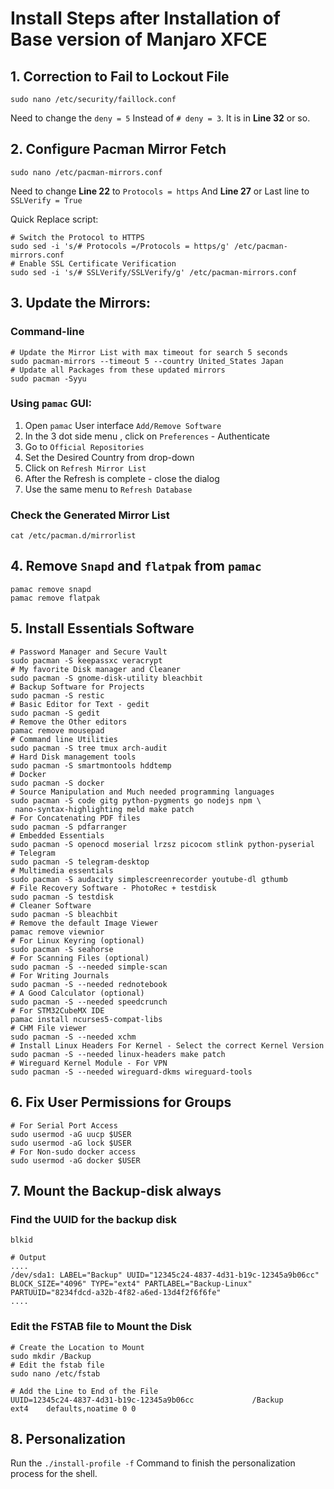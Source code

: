 # Install Steps after Installation of Base version of Manjaro XFCE

## 1. Correction to Fail to Lockout File

```shell
sudo nano /etc/security/faillock.conf
```

Need to change the `deny = 5` 
Instead of `# deny = 3`.
It is in **Line 32** or so.

## 2. Configure Pacman Mirror Fetch

```shell
sudo nano /etc/pacman-mirrors.conf
```

Need to change **Line 22** to `Protocols = https`
And **Line 27** or Last line to `SSLVerify = True`

Quick Replace script:

```shell
# Switch the Protocol to HTTPS
sudo sed -i 's/# Protocols =/Protocols = https/g' /etc/pacman-mirrors.conf
# Enable SSL Certificate Verification
sudo sed -i 's/# SSLVerify/SSLVerify/g' /etc/pacman-mirrors.conf
```

## 3. Update the Mirrors:

### Command-line

```shell
# Update the Mirror List with max timeout for search 5 seconds
sudo pacman-mirrors --timeout 5 --country United_States Japan
# Update all Packages from these updated mirrors
sudo pacman -Syyu
```

### Using `pamac` GUI:

1. Open `pamac` User interface `Add/Remove Software`
2. In the 3 dot side menu , click on `Preferences` - Authenticate
3. Go to `Official Repositories`
4. Set the Desired Country from drop-down
5. Click on `Refresh Mirror List`
6. After the Refresh is complete - close the dialog
7. Use the same menu to `Refresh Database`

### Check the Generated Mirror List

```shell
cat /etc/pacman.d/mirrorlist 
```

## 4. Remove `Snapd` and `flatpak` from `pamac`

```shell
pamac remove snapd
pamac remove flatpak
```

## 5. Install Essentials Software

```shell
# Password Manager and Secure Vault
sudo pacman -S keepassxc veracrypt
# My favorite Disk manager and Cleaner
sudo pacman -S gnome-disk-utility bleachbit
# Backup Software for Projects
sudo pacman -S restic
# Basic Editor for Text - gedit
sudo pacman -S gedit
# Remove the Other editors
pamac remove mousepad
# Command line Utilities
sudo pacman -S tree tmux arch-audit 
# Hard Disk management tools
sudo pacman -S smartmontools hddtemp
# Docker
sudo pacman -S docker
# Source Manipulation and Much needed programming languages
sudo pacman -S code gitg python-pygments go nodejs npm \
 nano-syntax-highlighting meld make patch
# For Concatenating PDF files
sudo pacman -S pdfarranger
# Embedded Essentials
sudo pacman -S openocd moserial lrzsz picocom stlink python-pyserial
# Telegram
sudo pacman -S telegram-desktop
# Multimedia essentials
sudo pacman -S audacity simplescreenrecorder youtube-dl gthumb
# File Recovery Software - PhotoRec + testdisk
sudo pacman -S testdisk
# Cleaner Software
sudo pacman -S bleachbit
# Remove the default Image Viewer
pamac remove viewnior
# For Linux Keyring (optional)
sudo pacman -S seahorse
# For Scanning Files (optional)
sudo pacman -S --needed simple-scan
# For Writing Journals
sudo pacman -S --needed rednotebook
# A Good Calculator (optional)
sudo pacman -S --needed speedcrunch
# For STM32CubeMX IDE
pamac install ncurses5-compat-libs
# CHM File viewer
sudo pacman -S --needed xchm
# Install Linux Headers For Kernel - Select the correct Kernel Version
sudo pacman -S --needed linux-headers make patch
# Wireguard Kernel Module - For VPN
sudo pacman -S --needed wireguard-dkms wireguard-tools
```

## 6. Fix User Permissions for Groups

```shell
# For Serial Port Access
sudo usermod -aG uucp $USER
sudo usermod -aG lock $USER
# For Non-sudo docker access
sudo usermod -aG docker $USER
```

## 7. Mount the Backup-disk always

### Find the UUID for the backup disk

```shell
blkid

# Output
....
/dev/sda1: LABEL="Backup" UUID="12345c24-4837-4d31-b19c-12345a9b06cc" BLOCK_SIZE="4096" TYPE="ext4" PARTLABEL="Backup-Linux" PARTUUID="8234fdcd-a32b-4f82-a6ed-13d4f2f6f6fe"
....
```

### Edit the FSTAB file to Mount the Disk

```shell
# Create the Location to Mount
sudo mkdir /Backup
# Edit the fstab file
sudo nano /etc/fstab

# Add the Line to End of the File
UUID=12345c24-4837-4d31-b19c-12345a9b06cc             /Backup        ext4    defaults,noatime 0 0
```

## 8. Personalization

Run the `./install-profile -f` Command to finish the personalization
process for the shell.
